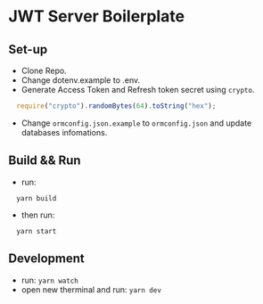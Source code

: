 # JWT Server Boilerplate

## Set-up

- Clone Repo.
- Change dotenv.example to .env.
- Generate Access Token and Refresh token secret using `crypto`.

```javascript
  require("crypto").randomBytes(64).toString("hex");
```

- Change `ormconfig.json.example` to `ormconfig.json` and update databases infomations.

## Build && Run 

- run: 
```
  yarn build 
```
- then run: 
```
  yarn start
```

## Development
- run: `yarn watch`
- open new therminal and run: `yarn dev`